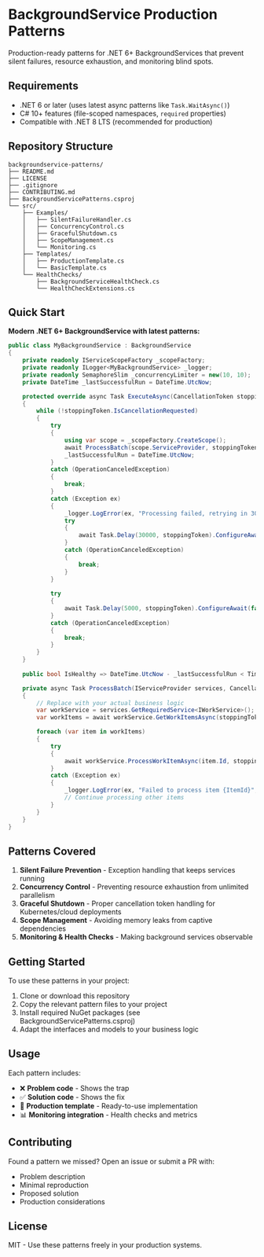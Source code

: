 # BackgroundService Production Patterns

Production-ready patterns for .NET 6+ BackgroundServices that prevent silent failures, resource exhaustion, and monitoring blind spots.

## Requirements

- .NET 6 or later (uses latest async patterns like `Task.WaitAsync()`)
- C# 10+ features (file-scoped namespaces, `required` properties)
- Compatible with .NET 8 LTS (recommended for production)

## Repository Structure

```
backgroundservice-patterns/
├── README.md
├── LICENSE
├── .gitignore
├── CONTRIBUTING.md
├── BackgroundServicePatterns.csproj
└── src/
    ├── Examples/
    │   ├── SilentFailureHandler.cs
    │   ├── ConcurrencyControl.cs
    │   ├── GracefulShutdown.cs
    │   ├── ScopeManagement.cs
    │   └── Monitoring.cs
    ├── Templates/
    │   ├── ProductionTemplate.cs
    │   └── BasicTemplate.cs
    └── HealthChecks/
        ├── BackgroundServiceHealthCheck.cs
        └── HealthCheckExtensions.cs
```

## Quick Start

**Modern .NET 6+ BackgroundService with latest patterns:**

```csharp
public class MyBackgroundService : BackgroundService
{
    private readonly IServiceScopeFactory _scopeFactory;
    private readonly ILogger<MyBackgroundService> _logger;
    private readonly SemaphoreSlim _concurrencyLimiter = new(10, 10);
    private DateTime _lastSuccessfulRun = DateTime.UtcNow;

    protected override async Task ExecuteAsync(CancellationToken stoppingToken)
    {
        while (!stoppingToken.IsCancellationRequested)
        {
            try
            {
                using var scope = _scopeFactory.CreateScope();
                await ProcessBatch(scope.ServiceProvider, stoppingToken).ConfigureAwait(false);
                _lastSuccessfulRun = DateTime.UtcNow;
            }
            catch (OperationCanceledException)
            {
                break;
            }
            catch (Exception ex)
            {
                _logger.LogError(ex, "Processing failed, retrying in 30s");
                try
                {
                    await Task.Delay(30000, stoppingToken).ConfigureAwait(false);
                }
                catch (OperationCanceledException)
                {
                    break;
                }
            }
            
            try
            {
                await Task.Delay(5000, stoppingToken).ConfigureAwait(false);
            }
            catch (OperationCanceledException)
            {
                break;
            }
        }
    }
    
    public bool IsHealthy => DateTime.UtcNow - _lastSuccessfulRun < TimeSpan.FromMinutes(10);

    private async Task ProcessBatch(IServiceProvider services, CancellationToken stoppingToken)
    {
        // Replace with your actual business logic
        var workService = services.GetRequiredService<IWorkService>();
        var workItems = await workService.GetWorkItemsAsync(stoppingToken);

        foreach (var item in workItems)
        {
            try
            {
                await workService.ProcessWorkItemAsync(item.Id, stoppingToken).ConfigureAwait(false);
            }
            catch (Exception ex)
            {
                _logger.LogError(ex, "Failed to process item {ItemId}", item.Id);
                // Continue processing other items
            }
        }
    }
}
```

## Patterns Covered

1. **Silent Failure Prevention** - Exception handling that keeps services running
2. **Concurrency Control** - Preventing resource exhaustion from unlimited parallelism  
3. **Graceful Shutdown** - Proper cancellation token handling for Kubernetes/cloud deployments
4. **Scope Management** - Avoiding memory leaks from captive dependencies
5. **Monitoring & Health Checks** - Making background services observable

## Getting Started

To use these patterns in your project:

1. Clone or download this repository
2. Copy the relevant pattern files to your project
3. Install required NuGet packages (see BackgroundServicePatterns.csproj)
4. Adapt the interfaces and models to your business logic

## Usage

Each pattern includes:
- ❌ **Problem code** - Shows the trap
- ✅ **Solution code** - Shows the fix  
- 🔧 **Production template** - Ready-to-use implementation
- 📊 **Monitoring integration** - Health checks and metrics

## Contributing

Found a pattern we missed? Open an issue or submit a PR with:
- Problem description
- Minimal reproduction
- Proposed solution
- Production considerations

## License

MIT - Use these patterns freely in your production systems.
